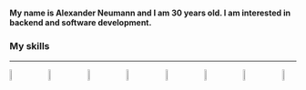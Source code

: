 #### My name is Alexander Neumann and I am 30 years old. I am interested in backend and software development.
### My skills
***
<div style="display: flex; justify-content: space-between;">
  <img src="https://user-images.githubusercontent.com/109736645/216812331-d28132c5-17a7-46ad-b658-45d945ace70f.png" style="width: 5%; pointer-events:none;">
  <img src="https://user-images.githubusercontent.com/109736645/216812460-abbd9e6d-472f-41e9-8dc4-16a66dfbcfac.png" style="width: 5%;">
  <img src="https://user-images.githubusercontent.com/109736645/216813082-653c7b05-42a5-4458-a6a2-ba6b18703579.png" style="width: 5%;">
  <img src="https://user-images.githubusercontent.com/109736645/216813277-0065b2fc-dbd9-46e7-9cfe-a3c029dc53be.png" style="width: 5%;">
  <img src="https://user-images.githubusercontent.com/109736645/216814815-8cec63ee-3dff-4718-8bf8-56b584eb20bf.png" style="width: 5%;">
  <img src="https://user-images.githubusercontent.com/109736645/216814125-10960428-4963-4d6f-9f90-3df52974dde6.png" style="width: 5%;">
  <img src="https://user-images.githubusercontent.com/109736645/221160251-e2d262b7-21f1-46f8-8c2e-f9d811574798.png" style="width: 5%;">
  <img src="https://user-images.githubusercontent.com/109736645/220296939-6f30cc6a-bf72-4294-bcd5-12999ffb3cd1.png" style="width: 5%;">
</div>
